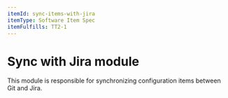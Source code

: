 ```yaml
---
itemId: sync-items-with-jira
itemType: Software Item Spec
itemFulfills: TT2-1
---
```


# Sync with Jira module

This module is responsible for synchronizing configuration items between Git and Jira.
